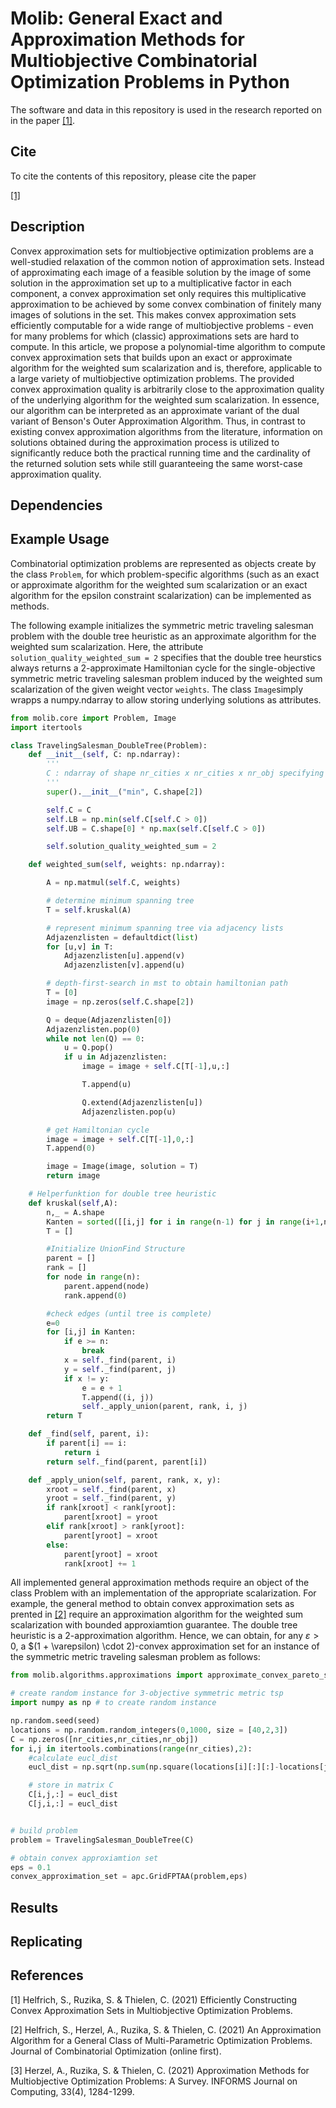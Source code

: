 # Molib: General Exact and Approximation Methods for Multiobjective Combinatorial Optimization Problems in Python

The software and data in this repository is used in the research reported on in the paper [[1]](#1).

## Cite

To cite the contents of this repository, please cite the paper

[[1]](#1)

## Description

Convex approximation sets for multiobjective optimization problems are a well-studied relaxation of the common notion of approximation sets. Instead of approximating each image of a feasible solution by the image of some solution in the approximation set up to a multiplicative factor in each component, a convex approximation set only requires this multiplicative approximation to be achieved by some convex combination of finitely many images of solutions in the set. This makes convex approximation sets efficiently computable for a wide range of multiobjective problems - even for many problems for which (classic) approximations sets are hard to compute.
In this article, we propose a polynomial-time algorithm to compute convex approximation sets that builds upon an exact or approximate algorithm for the weighted sum scalarization and is, therefore, applicable to a large variety of multiobjective optimization problems. The provided convex approximation quality is arbitrarily close to the approximation quality of the underlying algorithm for the weighted sum scalarization. In essence, our algorithm can be interpreted as an approximate variant of the dual variant of Benson's Outer Approximation Algorithm. Thus, in contrast to existing convex approximation algorithms from the literature, information on solutions obtained during the approximation process is utilized to significantly reduce both the practical running time and the cardinality of the returned solution sets while still guaranteeing the same worst-case approximation quality.

## Dependencies

## Example Usage

Combinatorial optimization problems are represented as objects create by the class `Problem`, for which problem-specific algorithms (such as an exact or approximate algorithm for the weighted sum scalarization or an exact algorithm for the epsilon constraint scalarization) can be implemented as methods.

The following example initializes the symmetric metric traveling salesman problem with the double tree heuristic as an approximate algorithm for the weighted sum scalarization. Here, the attribute `solution_quality_weighted_sum = 2` specifies that the double tree heurstics always returns a 2-approximate Hamiltonian cycle for the single-objective symmetric metric traveling salesman problem induced by the weighted sum scalarization of the given weight vector `weights`. The class `Image`simply wrapps a numpy.ndarray to allow storing underlying solutions as attributes.

```python
from molib.core import Problem, Image
import itertools

class TravelingSalesman_DoubleTree(Problem):
    def __init__(self, C: np.ndarray):
        '''
        C : ndarray of shape nr_cities x nr_cities x nr_obj specifying the distance matrices
        '''
        super().__init__("min", C.shape[2])

        self.C = C
        self.LB = np.min(self.C[self.C > 0])
        self.UB = C.shape[0] * np.max(self.C[self.C > 0])

        self.solution_quality_weighted_sum = 2

    def weighted_sum(self, weights: np.ndarray):

        A = np.matmul(self.C, weights)

        # determine minimum spanning tree
        T = self.kruskal(A)

        # represent minimum spanning tree via adjacency lists
        Adjazenzlisten = defaultdict(list)
        for [u,v] in T:
            Adjazenzlisten[u].append(v)
            Adjazenzlisten[v].append(u)

        # depth-first-search in mst to obtain hamiltonian path
        T = [0]
        image = np.zeros(self.C.shape[2])

        Q = deque(Adjazenzlisten[0])
        Adjazenzlisten.pop(0)
        while not len(Q) == 0:
            u = Q.pop()
            if u in Adjazenzlisten:
                image = image + self.C[T[-1],u,:]

                T.append(u)

                Q.extend(Adjazenzlisten[u])
                Adjazenzlisten.pop(u)

        # get Hamiltonian cycle
        image = image + self.C[T[-1],0,:]
        T.append(0)

        image = Image(image, solution = T)
        return image

    # Helperfunktion for double tree heuristic
    def kruskal(self,A):
        n,_ = A.shape
        Kanten = sorted([[i,j] for i in range(n-1) for j in range(i+1,n)], key=lambda item: A[item[0]][item[1]])
        T = []

        #Initialize UnionFind Structure
        parent = []
        rank = []
        for node in range(n):
            parent.append(node)
            rank.append(0)

        #check edges (until tree is complete)
        e=0
        for [i,j] in Kanten:
            if e >= n:
                break
            x = self._find(parent, i)
            y = self._find(parent, j)
            if x != y:
                e = e + 1
                T.append((i, j))
                self._apply_union(parent, rank, i, j)
        return T

    def _find(self, parent, i):
        if parent[i] == i:
            return i
        return self._find(parent, parent[i])

    def _apply_union(self, parent, rank, x, y):
        xroot = self._find(parent, x)
        yroot = self._find(parent, y)
        if rank[xroot] < rank[yroot]:
            parent[xroot] = yroot
        elif rank[xroot] > rank[yroot]:
            parent[yroot] = xroot
        else:
            parent[yroot] = xroot
            rank[xroot] += 1
```

All implemented general approximation methods require an object of the class Problem with an implementation of the appropriate scalarization. For example, the general method to obtain convex approximation sets as prented in [[2]](#2) require an approximation algorithm for the weighted sum scalarization with bounded approxiamtion guarantee. The double tree heuristic is a 2-approximation algorithm. Hence, we can obtain, for any $\varepsilon > 0$, a $(1 + \varepsilon) \cdot 2)-convex approximation set for an instance of the symmetric metric traveling salesman problem as follows:

```python
from molib.algorithms.approximations import approximate_convex_pareto_set as apc

# create random instance for 3-objective symmetric metric tsp
import numpy as np # to create random instance

np.random.seed(seed)
locations = np.random.random_integers(0,1000, size = [40,2,3])
C = np.zeros([nr_cities,nr_cities,nr_obj])
for i,j in itertools.combinations(range(nr_cities),2):
    #calculate eucl_dist
    eucl_dist = np.sqrt(np.sum(np.square(locations[i][:][:]-locations[j][:][:]),0))

    # store in matrix C
    C[i,j,:] = eucl_dist
    C[j,i,:] = eucl_dist


# build problem
problem = TravelingSalesman_DoubleTree(C)

# obtain convex approxiamtion set
eps = 0.1
convex_approximation_set = apc.GridFPTAA(problem,eps)

```

## Results

## Replicating

## References

<a id="1">[1]</a>
Helfrich, S., Ruzika, S. & Thielen, C. (2021)
Efficiently Constructing Convex Approximation Sets in Multiobjective Optimization Problems.

<a id="2">[2]</a>
Helfrich, S., Herzel, A., Ruzika, S. & Thielen, C. (2021)
An Approximation Algorithm for a General Class of Multi-Parametric Optimization Problems.
Journal of Combinatorial Optimization (online first).

<a id="3">[3]</a>
Herzel, A., Ruzika, S. & Thielen, C. (2021)
Approximation Methods for Multiobjective Optimization Problems: A Survey.
INFORMS Journal on Computing, 33(4), 1284-1299.
